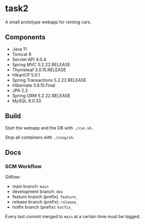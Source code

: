 # task2

A small prototype webapp for renting cars.

## Components

- Java 11
- Tomcat 9
- Servlet API 4.0.4
- Spring MVC 5.2.22.RELEASE
- Thymeleaf 3.0.15.RELEASE
- HikariCP 5.0.1
- Spring Transactions 5.2.22.RELEASE
- Hibernate 5.6.15.Final
- JPA 2.2
- Spring ORM 5.2.22.RELEASE
- MySQL 8.0.33

## Build

Start the webapp and the DB with `./run.sh`.

Stop all containers with `./stop/sh`.

## Docs

### SCM Workflow

Gitflow: 

- main branch: `main`
- development branch: `dev`
- feature branch (prefix): `feature_`
- release branch (prefix): `release_`
- hotfix branch (prefix): `hotfix_`

Every last commit merged to `main` at a certain time must be tagged.
